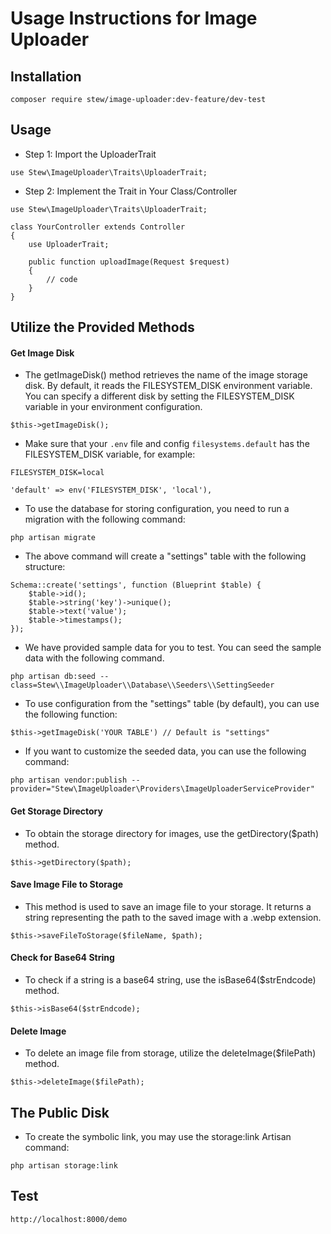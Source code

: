 # Usage Instructions for Image Uploader

## Installation

```
composer require stew/image-uploader:dev-feature/dev-test
```

## Usage

- Step 1: Import the UploaderTrait

```angular2html
use Stew\ImageUploader\Traits\UploaderTrait;
```

- Step 2: Implement the Trait in Your Class/Controller

```angular2html
use Stew\ImageUploader\Traits\UploaderTrait;

class YourController extends Controller
{
    use UploaderTrait;

    public function uploadImage(Request $request)
    {
        // code
    }
}
```

## Utilize the Provided Methods

 #### Get Image Disk

- The getImageDisk() method retrieves the name of the image storage disk. By default, it reads the FILESYSTEM_DISK environment variable. You can specify a different disk by setting the FILESYSTEM_DISK variable in your environment configuration.

```angular2html
$this->getImageDisk();
```

- Make sure that your `.env` file and config `filesystems.default` has the FILESYSTEM_DISK variable, for example:


```angular2html
FILESYSTEM_DISK=local
```


``` angular2html
'default' => env('FILESYSTEM_DISK', 'local'),
```

- To use the database for storing configuration, you need to run a migration with the following command:

```angular2html
php artisan migrate
```

- The above command will create a "settings" table with the following structure:

```angular2html
Schema::create('settings', function (Blueprint $table) {
    $table->id();
    $table->string('key')->unique();
    $table->text('value');
    $table->timestamps();
});
```

- We have provided sample data for you to test. You can seed the sample data with the following command.

```angular2html
php artisan db:seed --class=Stew\\ImageUploader\\Database\\Seeders\\SettingSeeder
```

- To use configuration from the "settings" table (by default), you can use the following function:

```angular2html
$this->getImageDisk('YOUR TABLE') // Default is "settings"
```

- If you want to customize the seeded data, you can use the following command:

```angular2html
php artisan vendor:publish --provider="Stew\ImageUploader\Providers\ImageUploaderServiceProvider"
```
#### Get Storage Directory

 - To obtain the storage directory for images, use the getDirectory($path) method.

```angular2html
$this->getDirectory($path);
```

#### Save Image File to Storage

- This method is used to save an image file to your storage. It returns a string representing the path to the saved image with a .webp extension.

```angular2html
$this->saveFileToStorage($fileName, $path);
```

#### Check for Base64 String

- To check if a string is a base64 string, use the isBase64($strEndcode) method.

```angular2html
$this->isBase64($strEndcode);
```

#### Delete Image

- To delete an image file from storage, utilize the deleteImage($filePath) method.

```angular2html
$this->deleteImage($filePath);
```

## The Public Disk
- To create the symbolic link, you may use the storage:link Artisan command:

```angular2html
php artisan storage:link
```

## Test

```angular2html
http://localhost:8000/demo
```
